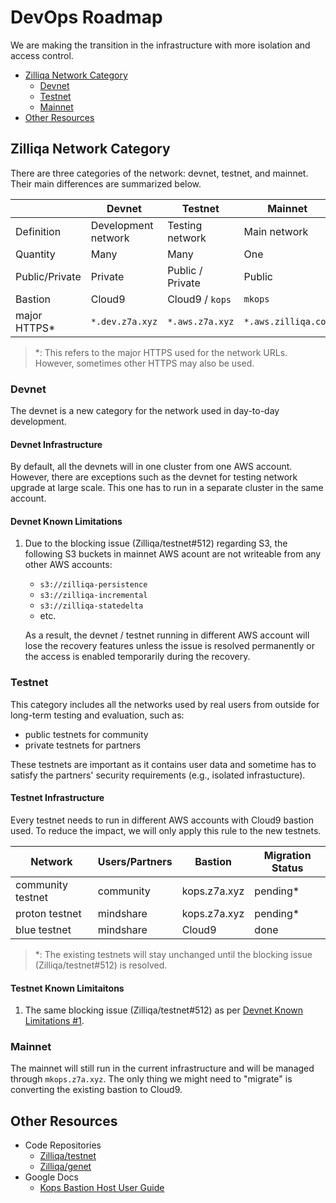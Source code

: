 # DevOps Roadmap

We are making the transition in the infrastructure with more isolation and access control.

- [Zilliqa Network Category](#zilliqa-network-category)
  - [Devnet](#devnet)
  - [Testnet](#testnet)
  - [Mainnet](#mainnet)
- [Other Resources](#other-resources)

## Zilliqa Network Category

There are three categories of the network: devnet, testnet, and mainnet. Their main differences are summarized below.

|                | Devnet              | Testnet          | Mainnet             |
|----------------|---------------------|------------------|---------------------|
| Definition     | Development network | Testing network  | Main network        |
| Quantity       | Many                | Many             | One                 |
| Public/Private | Private             | Public / Private | Public              |
| Bastion        | Cloud9              | Cloud9 / `kops`  | `mkops`             |
| major HTTPS*   | `*.dev.z7a.xyz`     | `*.aws.z7a.xyz`  | `*.aws.zilliqa.com` |

> *: This refers to the major HTTPS used for the network URLs. However, sometimes other HTTPS may also be used.

### Devnet

The devnet is a new category for the network used in day-to-day development.

#### Devnet Infrastructure

By default, all the devnets will in one cluster from one AWS account. However, there are exceptions such as the devnet for testing network upgrade at large scale. This one has to run in a separate cluster in the same account.

#### Devnet Known Limitations

1. Due to the blocking issue (Zilliqa/testnet#512) regarding S3, the following S3 buckets in mainnet AWS acount are not writeable from any other AWS accounts:
    - `s3://zilliqa-persistence`
    - `s3://zilliqa-incremental`
    - `s3://zilliqa-statedelta`
    - etc.

    As a result, the devnet / testnet running in different AWS account will lose the recovery features unless the issue is resolved permanently or the access is enabled temporarily during the recovery.

### Testnet

This category includes all the networks used by real users from outside for long-term testing and evaluation, such as:

- public testnets for community
- private testnets for partners

These testnets are important as it contains user data and sometime has to satisfy the partners' security requirements (e.g., isolated infrastucture).

#### Testnet Infrastructure

Every testnet needs to run in different AWS accounts with Cloud9 bastion used. To reduce the impact, we will only apply this rule to the new testnets.

| Network           | Users/Partners | Bastion      | Migration Status |
|-------------------|----------------|--------------|------------------|
| community testnet | community      | kops.z7a.xyz | pending*         |
| proton testnet    | mindshare      | kops.z7a.xyz | pending*         |
| blue testnet      | mindshare      | Cloud9       | done             |

> *: The existing testnets will stay unchanged until the blocking issue (Zilliqa/testnet#512) is resolved.

#### Testnet Known Limitaitons

1. The same blocking issue (Zilliqa/testnet#512) as per [Devnet Known Limitations #1](#devnet-known-limitations).

### Mainnet

The mainnet will still run in the current infrastructure and will be managed through `mkops.z7a.xyz`. The only thing we might need to "migrate" is converting the existing bastion to Cloud9.

## Other Resources

- Code Repositories
  - [Zilliqa/testnet](https://github.com/Zilliqa/testnet)
  - [Zilliqa/genet](https://github.com/Zilliqa/genet)
- Google Docs
  - [Kops Bastion Host User Guide](https://docs.google.com/document/d/1SMnflWGmGQGc3qJOOlGtq-85eBYuyQUg1fjkZlcSIKo/edit#heading=h.jc0npl4cfb8u)